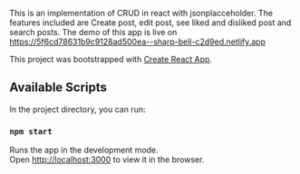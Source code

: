 This is an implementation of CRUD in react with jsonplacceholder. The features included are Create post, edit post, see liked and disliked post and search posts. The demo of this app is live on https://5f6cd78631b9c9128ad500ea--sharp-bell-c2d9ed.netlify.app

This project was bootstrapped with [Create React App](https://github.com/facebook/create-react-app).

## Available Scripts

In the project directory, you can run:

### `npm start`

Runs the app in the development mode.<br />
Open [http://localhost:3000](http://localhost:3000) to view it in the browser.

